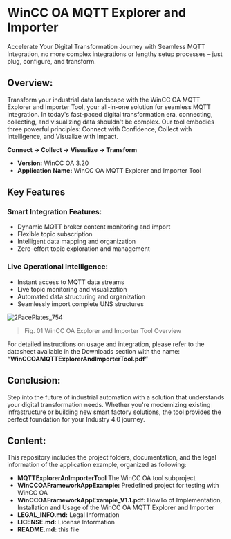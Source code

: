 # WinCC OA MQTT Explorer and Importer

Accelerate Your Digital Transformation Journey with Seamless MQTT Integration, no more complex integrations or lengthy setup processes – just plug, configure, and transform.


## Overview:

Transform your industrial data landscape with the WinCC OA MQTT Explorer and Importer Tool, your all-in-one solution for seamless MQTT integration. In today's fast-paced digital transformation era, connecting, collecting, and visualizing data shouldn't be complex. Our tool embodies three powerful principles: Connect with Confidence, Collect with Intelligence, and Visualize with Impact.

**Connect → Collect → Visualize → Transform**

- **Version:** WinCC OA 3.20  
- **Application Name:** WinCC OA MQTT Explorer and Importer Tool

## Key Features

### Smart Integration Features:

- Dynamic MQTT broker content monitoring and import  
- Flexible topic subscription  
- Intelligent data mapping and organization  
- Zero-effort topic exploration and management

### Live Operational Intelligence:

- Instant access to MQTT data streams  
- Live topic monitoring and visualization  
- Automated data structuring and organization  
- Seamlessly import complete UNS structures

  
![2FacePlates_754](https://github.com/user-attachments/assets/025d95ca-133d-414d-9247-105e3fe7e3be)
 > Fig. 01 WinCC OA Explorer and Importer Tool Overview

For detailed instructions on usage and integration, please refer to the datasheet available in the Downloads section with the name:  
**“WinCCOAMQTTExplorerAndImporterTool.pdf”**


## Conclusion:

Step into the future of industrial automation with a solution that understands your digital transformation needs. Whether you're modernizing existing infrastructure or building new smart factory solutions, the tool provides the perfect foundation for your Industry 4.0 journey.


## Content:
This repository includes the project folders, documentation, and the legal information of the application example, organized as following:
- **MQTTExplorerAnImporterTool** The WinCC OA tool subproject
- **WinCCOAFrameworkAppExample:** Predefined project for testing with WinCC OA
- **WinCCOAFrameworkAppExample_V1.1.pdf:** HowTo of Implementation, Installation and Usage of the WinCC OA MQTT Explorer and Importer
- **LEGAL_INFO.md:** Legal Information
- **LICENSE.md:** License Information
- **README.md:** this file
